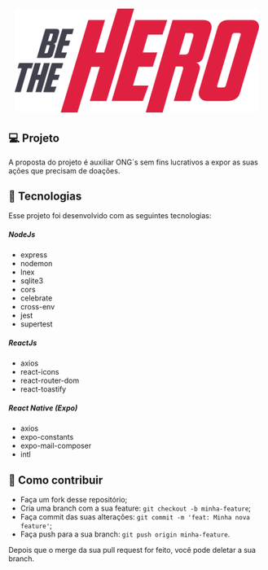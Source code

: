 <h1 align="center">
    <img alt="" title="" src=".github/logo.svg" width="480px" />
</h1>

## 💻 Projeto

A proposta do projeto é auxiliar ONG´s sem fins lucrativos a expor as suas ações que precisam de doações.

## :rocket: Tecnologias

Esse projeto foi desenvolvido com as seguintes tecnologias:

##### NodeJs

- express
- nodemon
- lnex
- sqlite3
- cors
- celebrate
- cross-env
- jest
- supertest

##### ReactJs

- axios
- react-icons
- react-router-dom
- react-toastify

##### React Native (Expo)

- axios
- expo-constants
- expo-mail-composer
- intl

## 🤔 Como contribuir

- Faça um fork desse repositório;
- Cria uma branch com a sua feature: `git checkout -b minha-feature`;
- Faça commit das suas alterações: `git commit -m 'feat: Minha nova feature'`;
- Faça push para a sua branch: `git push origin minha-feature`.

Depois que o merge da sua pull request for feito, você pode deletar a sua branch.

